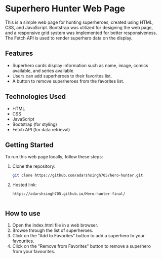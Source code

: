 # Superhero Hunter Web Page

This is a simple web page for hunting superheroes, created using HTML, CSS, and JavaScript. Bootstrap was utilized for designing the web page, and a responsive grid system was implemented for better responsiveness. The Fetch API is used to render superhero data on the display.

## Features

- Superhero cards display information such as name, image, comics available, and series available.
- Users can add superheroes to their favorites list.
- A button to remove superheroes from the favorites list.

## Technologies Used

- HTML
- CSS
- JavaScript
- Bootstrap (for styling)
- Fetch API (for data retrieval)

## Getting Started

To run this web page locally, follow these steps:

1. Clone the repository:

   ```bash
   git clone https://github.com/adarshsingh705/hero-hunter.git
   
2. Hosted link:
    ```
    https://adarshsingh705.github.io/Hero-hunter-final/

   
## How to use
1. Open the index.html file in a web browser.
2. Browse through the list of superheroes.
3. Click on the "Add to Favorites" button to add a superhero to your favourites.
4. Click on the "Remove from Favorites" button to remove a superhero from your favourites.
